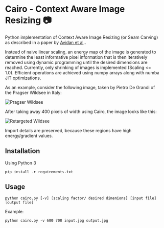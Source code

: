 # Cairo - Context Aware Image Resizing :camera:

Python implementation of Context Aware Image Resizing (or Seam Carving) as described in a paper by [Avidan et al](http://graphics.cs.cmu.edu/courses/15-463/2007_fall/hw/proj2/imret.pdf)..

Instead of naive linear scaling, an energy map of the image is generated to determine the least informative pixel information that is then iteratively removed using dynamic programming until the desired dimensions are reached.
Currently, only shrinking of images is implemented (Scaling <= 1.0).
Efficient operations are achieved using numpy arrays along with numba JIT optimizations.

As an example, consider the following image, taken by Pietro De Grandi of the Pragser Wildsee in Italy:

![Pragser Wildsee](resources/pietro.JPG)

After taking away 400 pixels of width using Cairo, the image looks like this:

![Retargeted Wildsee](resources/out.JPG)

Import details are preserved, because these regions have high energy/gradient values.

## Installation

Using Python 3

```
pip install -r requirements.txt
```

## Usage

```
python cairo.py [-v] [scaling factor/ desired dimenions] [input file] [output file]
```

Example:

```
python cairo.py -v 600 700 input.jpg output.jpg
```
